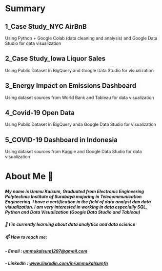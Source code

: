 # Summary
## 1_Case Study_NYC AirBnB
Using Python + Google Colab (data cleaning and analysis) and Google Data Studio for data visualization

## 2_Case Study_Iowa Liquor Sales
Using Public Dataset in BigQuery and Google Data Studio for visualization

## 3_Energy Impact on Emissions Dashboard
Using dataset sources from World Bank and Tableau for data visualization

## 4_Covid-19 Open Data
Using Public Dataset in BigQuery anda Google Data Studio for visualization

## 5_COVID-19 Dashboard in Indonesia
Using dataset sources from Kaggle and Google Data Studio for data visualization






# About Me 👋 

##### 
##### My name is Ummu Kalsum, Graduated from Electronic Engineering Polytechnic Institute of Surabaya majoring in Telecommunication Engineering. I have a certification in the field of data analyst dan data visualization. I am very interested in working in data especially SQL, Python and Data Visualization (Google Data Studio and Tableau)

##### 📓 I’m currently learning about data analytics and data science
##### 📫 How to reach me: 
##### - Email    : ummukalsum1297@gmail.com
##### - LinkedIn : www.linkedin.com/in/ummukalsumfn


